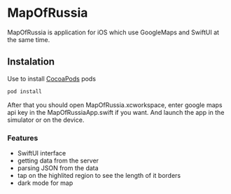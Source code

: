 # MapOfRussia

MapOfRussia is application for iOS which use GoogleMaps and SwiftUI at the same time.

## Instalation

Use to install [CocoaPods](https://guides.cocoapods.org/using/getting-started.html) pods

```bash
pod install
```

After that you should open MapOfRussia.xcworkspace, enter google maps api key in the MapOfRussiaApp.swift if you want.
And launch the app in the simulator or on the device.


### Features

- SwiftUI interface
- getting data from the server
- parsing JSON from the data
- tap on the highlited region to see the length of it borders
- dark mode for map

